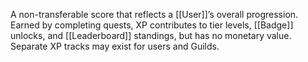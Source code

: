 A non-transferable score that reflects a [[User]]’s overall progression. Earned by completing quests, XP contributes to tier levels, [[Badge]] unlocks, and [[Leaderboard]] standings, but has no monetary value. Separate XP tracks may exist for users and Guilds.